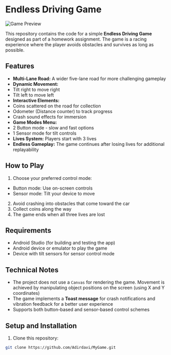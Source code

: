 # Endless Driving Game

![Game Preview](game-preview.png)

This repository contains the code for a simple **Endless Driving Game** designed as part of a homework assignment. The game is a racing experience where the player avoids obstacles and survives as long as possible.

## Features

- **Multi-Lane Road:** A wider five-lane road for more challenging gameplay
- **Dynamic Movement:** 
 - Tilt right to move right
 - Tilt left to move left
- **Interactive Elements:**
 - Coins scattered on the road for collection
 - Odometer (Distance counter) to track progress
 - Crash sound effects for immersion
- **Game Modes Menu:**
 - 2 Button mode - slow and fast options
 - 1 Sensor mode for tilt controls
- **Lives System:** Players start with 3 lives
- **Endless Gameplay:** The game continues after losing lives for additional replayability

## How to Play

1. Choose your preferred control mode:
  - Button mode: Use on-screen controls
  - Sensor mode: Tilt your device to move
2. Avoid crashing into obstacles that come toward the car
3. Collect coins along the way
4. The game ends when all three lives are lost

## Requirements

- Android Studio (for building and testing the app)
- Android device or emulator to play the game
- Device with tilt sensors for sensor control mode

## Technical Notes

- The project does not use a `Canvas` for rendering the game. Movement is achieved by manipulating object positions on the screen (using X and Y coordinates)
- The game implements a **Toast message** for crash notifications and vibration feedback for a better user experience
- Supports both button-based and sensor-based control schemes

## Setup and Installation

1. Clone this repository:
  ```bash
  git clone https://github.com/Adirdavi/MyGame.git
